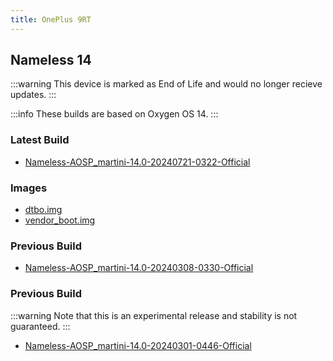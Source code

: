 ```yaml
---
title: OnePlus 9RT
---
```


## Nameless 14

:::warning
This device is marked as End of Life and would no longer recieve updates.
:::

:::info
These builds are based on Oxygen OS 14.
:::

### Latest Build
- [Nameless-AOSP_martini-14.0-20240721-0322-Official](https://sourceforge.net/projects/nameless-aosp/files/martini/Nameless-AOSP_martini-14.0-20240721-0322-Official.zip/download)

### Images
- [dtbo.img](https://drive.google.com/file/d/1IMWHyBNobkJ31BKnOv2eRVRGRUlM9kph/view)
- [vendor_boot.img](https://drive.google.com/file/d/1QScgKA9WQTMIBxYQXJFEnOuFNDXzK4Hg/view)

### Previous Build
- [Nameless-AOSP_martini-14.0-20240308-0330-Official](https://sourceforge.net/projects/nameless-aosp/files/martini/Nameless-AOSP_martini-14.0-20240308-0330-Official.zip/download)

### Previous Build

:::warning
Note that this is an experimental release and stability is not guaranteed.
:::
- [Nameless-AOSP_martini-14.0-20240301-0446-Official](https://sourceforge.net/projects/nameless-aosp/files/WIP/martini/Nameless-AOSP_martini-14.0-20240301-0446-Official.zip/download)